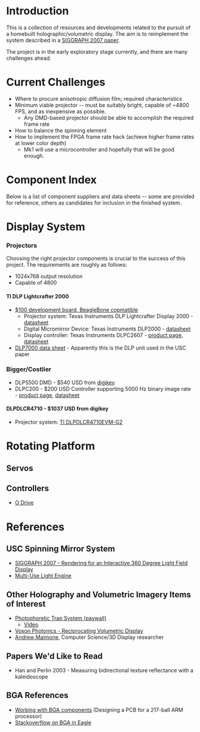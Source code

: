 # Introduction

This is a collection of resources and developments related to the pursuit of a homebuilt holographic/volumetric display.
The aim is to reimplement the system described in a [SIGGRAPH 2007 paper](http://gl.ict.usc.edu/Research/3DDisplay/3DDisplay_USCICT_SIGGRAPH2007.pdf).

The project is in the early exploratory stage currently, and there are many challenges ahead. 

# Current Challenges

* Where to procure anisotropic diffusion film; required characteristics
* Minimum viable projector -- must be suitably bright, capable of ~4800 FPS, and as inexpensive as possible.
  * Any DMD-based projector should be able to accomplish the required frame rate
* How to balance the spinning element
* How to implement the FPGA frame rate hack (achieve higher frame rates at lower color depth)
  * Mk1 will use a microcontroller and hopefully that will be good enough.

# Component Index

Below is a list of component suppliers and data sheets -- some are provided for reference, others as candidates for inclusion in the finished system.

# Display System

### Projectors

Choosing the right projector components is crucial to the success of this project. The requirements are roughly as follows:

* 1024x768 output resolution
* Capable of 4800

#### TI DLP Lightcrafter 2000
* [$100 development board, BeagleBone copmatible](https://www.digikey.com/product-detail/en/texas-instruments/DLPDLCR2000EVM/296-47119-ND/7598640)
    * Projector system: Texas Instruments DLP Lightcrafter Display 2000 - [datasheet](http://www.ti.com/lit/ug/dlpu049c/dlpu049c.pdf)
    * Digital Micromirror Device: Texas Instruments DLP2000 - [datasheet](http://www.ti.com/document-viewer/DLP2000/datasheet)
    * Display controller: Texas Instruments DLPC2607 - [product page](http://www.ti.com/product/DLPC2607), [datasheet](http://www.ti.com/lit/ds/symlink/dlpc2607.pdf)
* [DLP7000 data sheet](http://www.ti.com/lit/ds/symlink/dlp7000.pdf) - Apparently this is the DLP unit used in the USC paper

### Bigger/Costlier

* DLP5500 DMD - $540 USD from [digikey](https://www.digikey.com/products/en?mpart=DLP5500BFYA&v=296)
* DLPC200 - $200 USD Controller supporting 5000 Hz binary image rate - [product page](http://www.ti.com/product/DLPC200), [datasheet](http://www.ti.com/general/docs/lit/getliterature.tsp?genericPartNumber=dlpc200&fileType=pdf)

#### DLPDLCR4710 - $1037 USD from digikey
* Projector system: [TI DLPDLCR4710EVM-G2](https://www.digikey.com/product-detail/en/texas-instruments/DLPDLCR4710EVM-G2/296-46696-ND/7219324)

# Rotating Platform

## Servos 
## Controllers
* [O Drive](https://odriverobotics.com/#odrive)


# References

## USC Spinning Mirror System
* [SIGGRAPH 2007 - Rendering for an Interactive 360 Degree Light Field Display](http://gl.ict.usc.edu/Research/3DDisplay/3DDisplay_USCICT_SIGGRAPH2007.pdf)
* [Multi-Use Light Engine](http://www.polarisroad.com/mule.pdf)

## Other Holography and Volumetric Imagery Items of Interest

* [Photophoretic Trap System (paywall)](https://www.nature.com/articles/nature25176)
    * [Video](https://www.youtube.com/watch?v=YRZMdQOMPNQ)
* [Voxon Photonics - Reciprocating Volumetric Display](https://www.youtube.com/watch?v=FVYoWsxqK8g)
* [Andrew Maimone](http://cs.unc.edu/~maimone/), Computer Science/3D Display researcher

## Papers We'd Like to Read

* Han and Perlin 2003 - Measuring bidirectional texture reflectance with a kaleidoscope

## BGA References

* [Working with BGA components](http://hforsten.com/making-embedded-linux-computer.html) (Designing a PCB for a 217-ball ARM processor)
* [Stackoverflow on BGA in Eagle](https://electronics.stackexchange.com/questions/349810/how-to-properly-define-bga-footprint-in-eagle)
